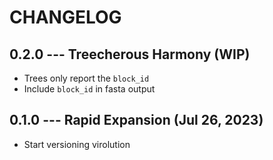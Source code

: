 # CHANGELOG

## 0.2.0 --- Treecherous Harmony (WIP)

- Trees only report the `block_id`
- Include `block_id` in fasta output

## 0.1.0 --- Rapid Expansion (Jul 26, 2023)

- Start versioning virolution

